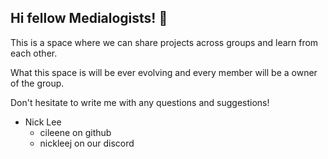 ## Hi fellow Medialogists! 👋

This is a space where we can share projects across groups and learn from each other.

What this space is will be ever evolving and every member will be a owner of the group.

Don't hesitate to write me with any questions and suggestions!

- Nick Lee
  - cileene on github
  - nickleej on our discord
